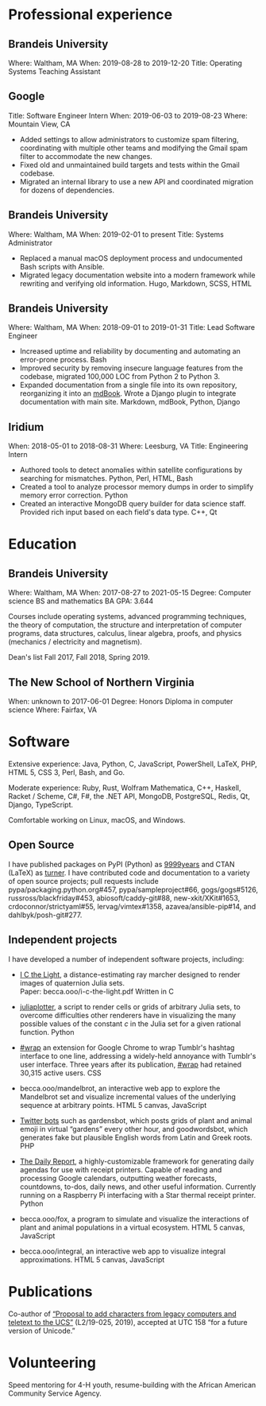 <!--TODO be consistent with periods in langs, and capitalization in position-->
<!--names-->
<!--TODO be consistent with "and"s-->

# Professional experience
## Brandeis University
<job>
Where: Waltham, MA
When: 2019-08-28 to 2019-12-20
Title: Operating Systems Teaching Assistant
</job>

## Google
<job>
Title: Software Engineer Intern
When: 2019-06-03 to 2019-08-23
Where: Mountain View, CA
</job>

- Added settings to allow administrators to customize spam filtering,
  coordinating with multiple other teams and modifying the Gmail spam filter to
  accommodate the new changes.
- Fixed old and unmaintained build targets and tests within the Gmail codebase.
- Migrated an internal library to use a new API and coordinated migration for
  dozens of dependencies.

<!-- ## Brandeis University
<where>Waltham, MA</where>
<when>August 2019 to December 2019</when>
<title>Operating Systems Teaching Assistant</title> -->

## Brandeis University
<job>
Where: Waltham, MA
When: 2019-02-01 to present
Title: Systems Administrator
</job>

- Replaced a manual macOS deployment process and undocumented Bash scripts with
  Ansible.
- Migrated legacy documentation website into a modern framework while rewriting
  and verifying old information.
  <langs>Hugo, Markdown, SCSS, HTML</langs>

## Brandeis University
<job>
Where: Waltham, MA
When: 2018-09-01 to 2019-01-31
Title: Lead Software Engineer
</job>

- Increased uptime and reliability by documenting and automating
  an error-prone process. <langs>Bash</langs>
- Improved security by removing insecure language features from the codebase,
  migrated 100,000 LOC from Python 2 to Python 3.
- Expanded documentation from a single file into its own repository,
  reorganizing it into an [mdBook]. Wrote a Django plugin to integrate
  documentation with main site. <langs>Markdown, mdBook, Python, Django</langs>
<!--- Recovered from legacy source code losses by manually repairing an
  internal database table and regenerating schema changes. <langs>Python,
  PostgreSQL</langs>-->

## Iridium
<job>
When: 2018-05-01 to 2018-08-31
Where: Leesburg, VA
Title: Engineering Intern
</job>

- Authored tools to detect anomalies within satellite configurations by
  searching for mismatches.
  <!-- Generated reports in HTML and plain-text and sent automated emails to
  relevant engineers. Migrated several components into generic
  organization-wide libraries. -->
  <langs>Python, Perl, HTML, Bash</langs>
- Created a tool to analyze processor memory dumps in order to simplify memory
  error correction. <langs>Python</langs>
- Created an interactive MongoDB query builder for data science staff. Provided
  rich input based on each field's data type. <langs>C++, Qt</langs>

# Education
## Brandeis University
<education>
Where: Waltham, MA
When: 2017-08-27 to 2021-05-15
Degree: Computer science BS and mathematics BA
GPA: 3.644
</education>

Courses include operating systems, advanced programming techniques, the
theory of computation, the structure and interpretation of computer
programs, data structures, calculus, linear algebra, proofs, and physics
(mechanics / electricity and magnetism).

Dean's list Fall 2017, Fall 2018, Spring 2019.

## The New School of Northern Virginia
<education>
When: unknown to 2017-06-01
Degree: Honors Diploma in computer science
Where: Fairfax, VA
</education>

# Software

Extensive experience: Java, Python, C, JavaScript, PowerShell, LaTeX, PHP, HTML
5, CSS 3, Perl, Bash, and Go.

Moderate experience: Ruby, Rust, Wolfram Mathematica, C++, Haskell, Racket /
Scheme, C#, F#, the .NET API, MongoDB, PostgreSQL, Redis, Qt, Django,
TypeScript.

Comfortable working on Linux, macOS, and Windows.

## Open Source

I have published packages on PyPI (Python) as [9999years][9999years-pypi] and
CTAN (LaTeX) as [turner][turner-ctan]. I have contributed code and
documentation to a variety of open source projects; pull requests include
pypa/packaging.python.org#457, pypa/sampleproject#66, gogs/gogs#5126,
russross/blackfriday#453, abiosoft/caddy-git#88, new-xkit/XKit#1653,
crdoconnor/strictyaml#55, lervag/vimtex#1358, azavea/ansible-pip#14, and
dahlbyk/posh-git#277.

## Independent projects

I have developed a number of independent software projects, including:

- [I C the Light], a distance-estimating ray marcher designed to render images
  of quaternion Julia sets.\
  Paper: becca.ooo/i-c-the-light.pdf
  <langs>Written in C</langs>

- [juliaplotter], a script to render cells or grids of arbitrary Julia sets, to
  overcome difficulties other renderers have in visualizing the many possible
  values of the constant *c* in the Julia set for a given rational function.
  <langs>Python</langs>

- [#wrap] an extension for Google Chrome to wrap Tumblr's hashtag interface to
  one line, addressing a widely-held annoyance with Tumblr's user interface.
  Three years after its publication, [#wrap] had retained 30,315 active users.
  <langs>CSS</langs>

- becca.ooo/mandelbrot, an interactive web app to explore the Mandelbrot set
  and visualize incremental values of the underlying sequence at arbitrary
  points.
  <langs>HTML 5 canvas, JavaScript</langs>

- [Twitter bots] such as <tw>gardensbot</tw>, which posts grids of plant and
  animal emoji in virtual “gardens” every other hour, and
  <tw>goodwordsbot</tw>, which generates fake but plausible English words from
  Latin and Greek roots.
  <langs>PHP</langs>

- [The Daily Report], a highly-customizable framework for generating daily
  agendas for use with receipt printers. Capable of reading and processing
  Google calendars, outputting weather forecasts, countdowns, to-dos, daily
  news, and other useful information. Currently running on a Raspberry Pi
  interfacing with a Star thermal receipt printer.
  <langs>Python</langs>

- becca.ooo/fox, a program to simulate and visualize the interactions of plant
  and animal populations in a virtual ecosystem.
  <langs>HTML 5 canvas, JavaScript</langs>

- becca.ooo/integral, an interactive web app to visualize integral
  approximations.
  <langs>HTML 5 canvas, JavaScript</langs>

<!--
# Graphic design / motion graphics

I have experience with Adobe CC suite software, and Cinema 4D
across a variety of fields --- I have created vector illustrations,
manipulated photos and videos, and created motion graphics from scratch.

A Wired article
([11 Beautiful, Psychedelic GIFs Created by a Math Whiz][bees-gifs]) linked to a
directory of GIF artists I curate, gifartists.tumblr.com.
Motion graphics reel available at becca.ooo/reel.

Portfolio available on request.

I have created and posted 3D animated GIFs daily on my blog at 9999yea.rs and
gathered more than 15,000 followers.

I shoot, develop, scan, and edit my own 35mm film. flickr.com/techb

I have spent years practicing and refining my skills at digital art
(including graphic design, 3D animation, motion graphics, and
post-processing) and calligraphy to be truly skilled artistically and
creatively.
-->

# Publications

Co-author of [“Proposal to add characters from legacy computers and teletext to
the UCS”][L2/19-025] (L2/19-025, 2019), accepted at UTC 158 “for a future
version of Unicode.”

# Volunteering

Speed mentoring for 4-H youth, resume-building with the African American
Community Service Agency.

[mdBook]: https://github.com/rust-lang-nursery/mdBook
[9999years-pypi]: https://pypi.org/user/9999years/
[turner-ctan]: https://ctan.org/author/turner
[I C the Light]: gh://9999years/i-c-the-light
[juliaplotter]: gh://9999years/juliaplotter
[#wrap]: https://chrome.google.com/webstore/detail/wrap/nbcgkdilbhnnoemimofnknocbkpldobi
[Twitter bots]: gh://9999years/twitter-bots
[The Daily Report]: gh://9999years/daily-report
[bees-gifs]: https://www.wired.com/2014/10/11-beautiful-psychedelic-gifs-created-math-whiz/
[L2/19-025]: https://www.unicode.org/L2/L2019/19025-terminals-prop.pdf
